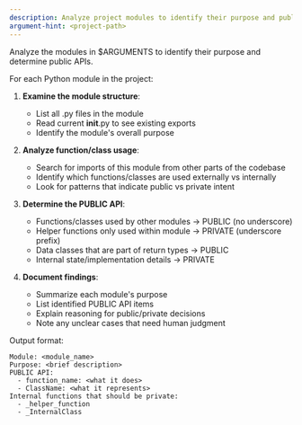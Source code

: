 ```yaml
---
description: Analyze project modules to identify their purpose and public APIs
argument-hint: <project-path>
---
```


Analyze the modules in $ARGUMENTS to identify their purpose and determine public APIs.

For each Python module in the project:

1. **Examine the module structure**:
   - List all .py files in the module
   - Read current __init__.py to see existing exports
   - Identify the module's overall purpose

2. **Analyze function/class usage**:
   - Search for imports of this module from other parts of the codebase
   - Identify which functions/classes are used externally vs internally
   - Look for patterns that indicate public vs private intent

3. **Determine the PUBLIC API**:
   - Functions/classes used by other modules → PUBLIC (no underscore)
   - Helper functions only used within module → PRIVATE (underscore prefix)
   - Data classes that are part of return types → PUBLIC
   - Internal state/implementation details → PRIVATE

4. **Document findings**:
   - Summarize each module's purpose
   - List identified PUBLIC API items
   - Explain reasoning for public/private decisions
   - Note any unclear cases that need human judgment

Output format:
```
Module: <module_name>
Purpose: <brief description>
PUBLIC API:
  - function_name: <what it does>
  - ClassName: <what it represents>
Internal functions that should be private:
  - _helper_function
  - _InternalClass
```